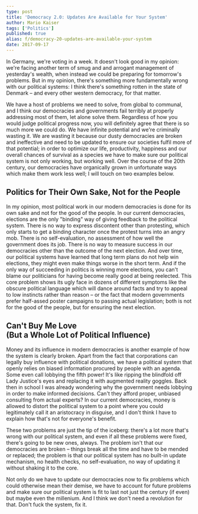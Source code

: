 ```yaml
---
type: post
title: 'Democracy 2.0: Updates Are Available for Your System'
author: Mario Kaiser
tags: ['Politics']
published: true
alias: f/democracy-20-updates-are-available-your-system
date: 2017-09-17
---
```


In Germany, we're voting in a week. It doesn't look good in my opinion: we're facing another term of smug and and arrogant management of yesterday's wealth, when instead we could be preparing for tomorrow's problems. But in my opinion, there's something more fundamentally wrong with our political systems: I think there's something rotten in the state of Denmark – and every other western democracy, for that matter.

We have a host of problems we need to solve, from global to communal, and I think our democracies and governments fail terribly at properly addressing most of them, let alone solve them. Regardless of how you would judge political progress now, you will definitely agree that there is so much more we could do. We have infinite potential and we're criminally wasting it. We are wasting it because our dusty democracies are broken and ineffective and need to be updated to ensure our societies fulfil more of that potential; in order to optimize our life, productivity, happiness and our overall chances of survival as a species we have to make sure our political system is not only working, but working well. Over the course of the 20th century, our democracies have organically grown in unfortunate ways which make them work less well; I will touch on two examples below.

## Politics for Their Own Sake, Not for the People

In my opinion, most political work in our modern democracies is done for its own sake and not for the good of the people. In our current democracies, elections are the only "binding" way of giving feedback to the political system. There is no way to express discontent other than protesting, which only starts to get a binding character once the protest turns into an angry mob. There is no self-evaluation, no assessment of how well the government does its job. There is no way to measure success in our democracies other than the outcome of the next election. And over time, our political systems have learned that long term plans do not help win elections, they might even make things worse in the short term. And if the only way of succeeding in politics is winning more elections, you can't blame our politicians for having become really good at being reelected. This core problem shows its ugly face in dozens of different symptoms like the obscure political language which will dance around facts and try to appeal to low instincts rather than reason – or the fact that modern governments prefer half-assed poster campaigns to passing actual legislation; both is not for the good of the people, but for ensuring the next election.

## Can't Buy Me Love<br>(But a Whole Lot of Political Influence)

Money and its influence in modern democracies is another example of how the system is clearly broken. Apart from the fact that corporations can legally buy influence with political donations, we have a political system that openly relies on biased information procured by people with an agenda. Some even call lobbying the fifth power! It's like ripping the blindfold off Lady Justice's eyes and replacing it with augmented reality goggles. Back then in school I was already wondering why the government needs lobbying in order to make informed decisions. Can't they afford proper, unbiased consulting from actual experts? In our current democracies, money is allowed to distort the political system to a point where you could legitimately call it an aristocracy in disguise, and I don't think I have to explain how that's not for everyone's benefit.

These two problems are just the tip of the iceberg: there's a lot more that's wrong with our political system, and even if all these problems were fixed, there's going to be new ones, always. The problem isn't that our democracies are broken – things break all the time and have to be mended or replaced; the problem is that our political system has no built-in update mechanism, no health checks, no self-evaluation, no way of updating it without shaking it to the core.

Not only do we have to update our democracies now to fix problems which could otherwise mean their demise, we have to account for future problems and make sure our political system is fit to last not just the century (if even) but maybe even the millenium. And I think we don't need a revolution for that. Don't fuck the system, fix it.
